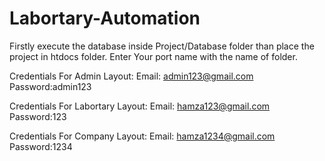 # Labortary-Automation
Firstly execute the database inside Project/Database folder than place the project in htdocs folder.
Enter Your port name with the name of folder.

Credentials For Admin Layout: 
Email: admin123@gmail.com     Password:admin123

Credentials For Labortary Layout: 
Email: hamza123@gmail.com     Password:123

Credentials For Company Layout: 
Email: hamza1234@gmail.com     Password:1234
